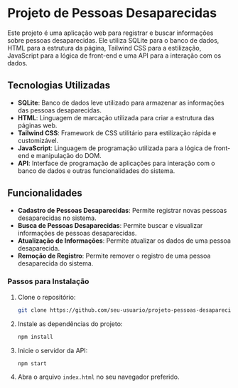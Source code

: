 # Projeto de Pessoas Desaparecidas

Este projeto é uma aplicação web para registrar e buscar informações sobre pessoas desaparecidas. Ele utiliza SQLite para o banco de dados, HTML para a estrutura da página, Tailwind CSS para a estilização, JavaScript para a lógica de front-end e uma API para a interação com os dados.

## Tecnologias Utilizadas

- **SQLite**: Banco de dados leve utilizado para armazenar as informações das pessoas desaparecidas.
- **HTML**: Linguagem de marcação utilizada para criar a estrutura das páginas web.
- **Tailwind CSS**: Framework de CSS utilitário para estilização rápida e customizável.
- **JavaScript**: Linguagem de programação utilizada para a lógica de front-end e manipulação do DOM.
- **API**: Interface de programação de aplicações para interação com o banco de dados e outras funcionalidades do sistema.

## Funcionalidades

- **Cadastro de Pessoas Desaparecidas**: Permite registrar novas pessoas desaparecidas no sistema.
- **Busca de Pessoas Desaparecidas**: Permite buscar e visualizar informações de pessoas desaparecidas.
- **Atualização de Informações**: Permite atualizar os dados de uma pessoa desaparecida.
- **Remoção de Registro**: Permite remover o registro de uma pessoa desaparecida do sistema.

### Passos para Instalação

1. Clone o repositório:
    ```sh
    git clone https://github.com/seu-usuario/projeto-pessoas-desaparecidas.git
    ```
3. Instale as dependências do projeto:
    ```sh
    npm install
    ```
4. Inicie o servidor da API:
    ```sh
    npm start
    ```
5. Abra o arquivo `index.html` no seu navegador preferido.
